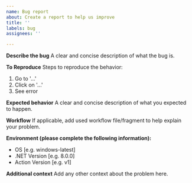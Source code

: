 ```yaml
---
name: Bug report
about: Create a report to help us improve
title: ''
labels: bug
assignees: ''

---
```


**Describe the bug**
A clear and concise description of what the bug is.

**To Reproduce**
Steps to reproduce the behavior:
1. Go to '...'
2. Click on '...'
3. See error

**Expected behavior**
A clear and concise description of what you expected to happen.

**Workflow**
If applicable, add used workflow file/fragment to help explain your problem.

**Environment (please complete the following information):**
 - OS [e.g. windows-latest]
 - .NET Version [e.g. 8.0.0]
 - Action Version [e.g. v1]

**Additional context**
Add any other context about the problem here.
